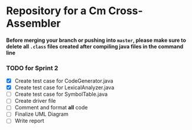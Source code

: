 
# Repository for a Cm Cross-Assembler

#### Before merging your branch or pushing into `master`, please make sure to delete all `.class` files created after compiling java files in the command line

### **TODO for Sprint 2**  

- [x]  Create test case for CodeGenerator.java
- [x]  Create test case for LexicalAnalyzer.java
- [ ]  Create test case for SymbolTable.java
- [ ] Create driver file
- [ ] Comment and format **all** code
- [ ] Finalize UML Diagram
- [ ] Write report

